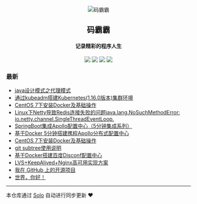 <p align="center"><img alt="码霸霸" src="https://s2.ax1x.com/2019/10/24/Ka1C4S.th.png"></p><h2 align="center">
码霸霸
</h2>

<h4 align="center">记录精彩的程序人生</h4>
<p align="center"><a title="码霸霸" target="_blank" href="https://github.com/183619962/solo-blog"><img src="https://img.shields.io/github/last-commit/183619962/solo-blog.svg?style=flat-square&color=FF9900"></a>
<a title="GitHub repo size in bytes" target="_blank" href="https://github.com/183619962/solo-blog"><img src="https://img.shields.io/github/repo-size/183619962/solo-blog.svg?style=flat-square"></a>
<a title="Solo Version" target="_blank" href="https://github.com/b3log/solo/releases"><img src="https://img.shields.io/badge/solo-3.6.6-f1e05a.svg?style=flat-square&color=blueviolet"></a>
<a title="Hits" target="_blank" href="https://github.com/b3log/hits"><img src="https://hits.b3log.org/183619962/solo-blog.svg"></a></p>

### 最新

* [java设计模式之代理模式](https://blog.lupf.cn/articles/2019/11/26/1574738464079.html)
* [通过kubeadm搭建Kubernetes(1.16.0版本)集群环境](https://blog.lupf.cn/articles/2019/11/23/1574512937074.html)
* [CentOS 7下安装Docker及基础操作](https://blog.lupf.cn/articles/2019/11/23/1574503815568.html)
* [Linux下Netty导致Redis连接失败的问题java.lang.NoSuchMethodError: io.netty.channel.SingleThreadEventLoop.<init>](https://blog.lupf.cn/articles/2019/11/21/1574319219347.html)
* [SpringBoot集成Apollo配置中心（5分钟集成系列）](https://blog.lupf.cn/articles/2019/11/19/1574169822114.html)
* [基于Docker 5分钟搭建携程Apollo分布式配置中心](https://blog.lupf.cn/articles/2019/11/16/1573908705297.html)
* [CentOS 7下安装Docker及基础操作](https://blog.lupf.cn/articles/2019/11/16/1573896114527.html)
* [git subtree使用说明](https://blog.lupf.cn/articles/2019/11/16/1573890420632.html)
* [基于Docker搭建百度Disconf配置中心](https://blog.lupf.cn/articles/2019/11/10/1573361443261.html)
* [LVS+KeepAlived+Nginx高可用实现方案](https://blog.lupf.cn/articles/2019/10/25/1572009910207.html)
* [我在 GitHub 上的开源项目](https://blog.lupf.cn/my-github-repos)
* [世界，你好！](https://blog.lupf.cn/hello-solo)



---

本仓库通过 [Solo](https://github.com/b3log/solo) 自动进行同步更新 ❤️ 